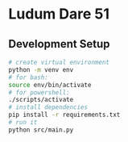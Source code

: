 # Ludum Dare 51

## Development Setup

```bash
# create virtual environment
python -m venv env
# for bash:
source env/bin/activate
# for powershell:
./scripts/activate
# install dependencies
pip install -r requirements.txt
# run it
python src/main.py
```
